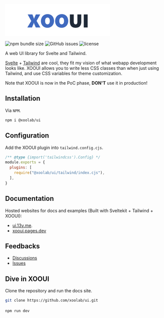 ![logo](./static/logo.png)


![npm bundle size](https://img.shields.io/bundlephobia/min/@xoolab/ui?logo=npm)
![GitHub issues](https://img.shields.io/github/issues/xoolab/ui)
![license](https://img.shields.io/github/license/xoolab/ui)

A web UI library for Svelte and Tailwind.


[Svelte](https://svelte.dev) + [Tailwind](https://tailwindcss.com) are cool, they fit my vision of what webapp development looks like. XOOUI allows you to write less CSS classes than when just using Tailwind, and use CSS variables for theme customization.

Note that XOOUI is now in the PoC phase, **DON'T** use it in production! 


## Installation

Via `NPM`.

```bash
npm i @xoolab/ui
```

## Configuration

Add the XOOUI plugin into `tailwind.config.cjs`.

```js
/** @type {import('tailwindcss').Config} */
module.exports = {
  plugins: [
    require("@xoolab/ui/tailwind/index.cjs"),
  ],
}
```

## Documentation

Hosted websites for docs and examples (Built with Sveltekit + Tailwind + XOOUI):

- [ui.13y.me](https://ui.13y.me).
- [xooui.pages.dev](https://xooui.pages.dev)

## Feedbacks

- [Discussions](https://github.com/xoolab/ui/discussions)
- [Issues](https://github.com/xoolab/ui/issues)


## Dive in XOOUI

Clone the repository and run the docs site.

```bash
git clone https://github.com/xoolab/ui.git

npm run dev
```
